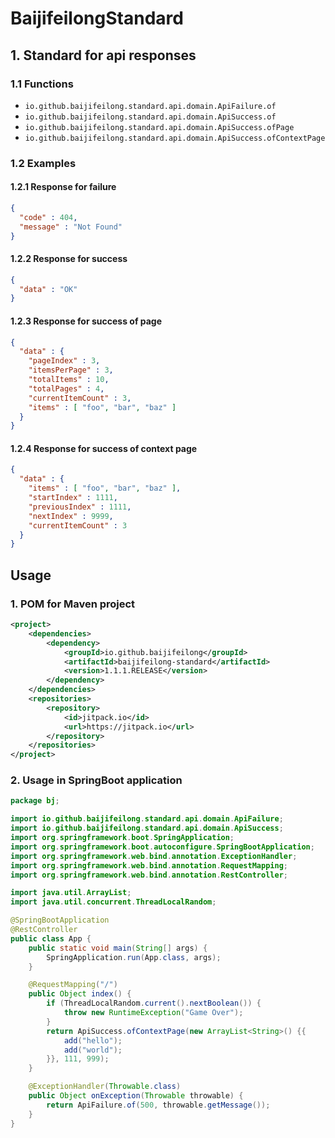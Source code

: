 # BaijifeilongStandard

## 1. Standard for api responses

### 1.1  Functions

- `io.github.baijifeilong.standard.api.domain.ApiFailure.of`
- `io.github.baijifeilong.standard.api.domain.ApiSuccess.of`
- `io.github.baijifeilong.standard.api.domain.ApiSuccess.ofPage`
- `io.github.baijifeilong.standard.api.domain.ApiSuccess.ofContextPage`

### 1.2 Examples

#### 1.2.1 Response for failure

```json
{
  "code" : 404,
  "message" : "Not Found"
}
```

#### 1.2.2 Response for success

```json
{
  "data" : "OK"
}
```

#### 1.2.3 Response for success of page

```json
{
  "data" : {
    "pageIndex" : 3,
    "itemsPerPage" : 3,
    "totalItems" : 10,
    "totalPages" : 4,
    "currentItemCount" : 3,
    "items" : [ "foo", "bar", "baz" ]
  }
}
```

#### 1.2.4 Response for success of context page

```json
{
  "data" : {
    "items" : [ "foo", "bar", "baz" ],
    "startIndex" : 1111,
    "previousIndex" : 1111,
    "nextIndex" : 9999,
    "currentItemCount" : 3
  }
}
```

## Usage

### 1. POM for Maven project

```xml
<project>
    <dependencies>
        <dependency>
            <groupId>io.github.baijifeilong</groupId>
            <artifactId>baijifeilong-standard</artifactId>
            <version>1.1.1.RELEASE</version>
        </dependency>
    </dependencies>
    <repositories>
        <repository>
            <id>jitpack.io</id>
            <url>https://jitpack.io</url>
        </repository>
    </repositories>
</project>
```

### 2. Usage in SpringBoot application

```java
package bj;

import io.github.baijifeilong.standard.api.domain.ApiFailure;
import io.github.baijifeilong.standard.api.domain.ApiSuccess;
import org.springframework.boot.SpringApplication;
import org.springframework.boot.autoconfigure.SpringBootApplication;
import org.springframework.web.bind.annotation.ExceptionHandler;
import org.springframework.web.bind.annotation.RequestMapping;
import org.springframework.web.bind.annotation.RestController;

import java.util.ArrayList;
import java.util.concurrent.ThreadLocalRandom;

@SpringBootApplication
@RestController
public class App {
    public static void main(String[] args) {
        SpringApplication.run(App.class, args);
    }

    @RequestMapping("/")
    public Object index() {
        if (ThreadLocalRandom.current().nextBoolean()) {
            throw new RuntimeException("Game Over");
        }
        return ApiSuccess.ofContextPage(new ArrayList<String>() {{
            add("hello");
            add("world");
        }}, 111, 999);
    }

    @ExceptionHandler(Throwable.class)
    public Object onException(Throwable throwable) {
        return ApiFailure.of(500, throwable.getMessage());
    }
}
```
